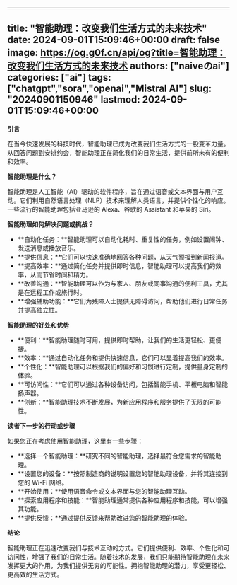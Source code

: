 
---
title: "智能助理：改变我们生活方式的未来技术"
date: 2024-09-01T15:09:46+00:00
draft: false
image: https://og.g0f.cn/api/og?title=智能助理：改变我们生活方式的未来技术
authors: ["naiveのai"]
categories: ["ai"]
tags: ["chatgpt","sora","openai","Mistral AI"]
slug: "20240901150946"
lastmod: 2024-09-01T15:09:46+00:00
---
**引言**

在当今快速发展的科技时代，智能助理已成为改变我们生活方式的一股变革力量。从回答问题到安排约会，智能助理正在简化我们的日常生活，提供前所未有的便利和效率。

**智能助理是什么？**

智能助理是人工智能（AI）驱动的软件程序，旨在通过语音或文本界面与用户互动。它们利用自然语言处理（NLP）技术来理解人类语言，并提供个性化的响应。一些流行的智能助理包括亚马逊的 Alexa、谷歌的 Assistant 和苹果的 Siri。

**智能助理如何解决问题或挑战？**

* **自动化任务：**智能助理可以自动化耗时、重复性的任务，例如设置闹钟、发送消息或播放音乐。
* **提供信息：**它们可以快速准确地回答各种问题，从天气预报到新闻报道。
* **提高效率：**通过简化任务并提供即时信息，智能助理可以提高我们的效率，从而节省时间和精力。
* **改善沟通：**智能助理可以作为与家人、朋友或同事沟通的便利工具，尤其是在远程工作或旅行时。
* **增强辅助功能：**它们为残障人士提供无障碍访问，帮助他们进行日常任务并提高独立性。

**智能助理的好处和优势**

* **便利：**智能助理随时可用，提供即时帮助，让我们的生活更轻松、更便捷。
* **效率：**通过自动化任务和提供快速信息，它们可以显着提高我们的效率。
* **个性化：**智能助理可以根据我们的偏好和习惯进行定制，提供量身定制的体验。
* **可访问性：**它们可以通过各种设备访问，包括智能手机、平板电脑和智能扬声器。
* **创新：**智能助理技术不断发展，为新应用程序和服务提供了无限的可能性。

**读者下一步的行动或步骤**

如果您正在考虑使用智能助理，这里有一些步骤：

* **选择一个智能助理：**研究不同的智能助理，选择最符合您需求的智能助理。
* **设置您的设备：**按照制造商的说明设置您的智能助理设备，并将其连接到您的 Wi-Fi 网络。
* **开始使用：**使用语音命令或文本界面与您的智能助理互动。
* **探索应用程序和技能：**智能助理通常提供各种应用程序和技能，可以增强其功能。
* **提供反馈：**通过提供反馈来帮助改进您的智能助理的体验。

**结论**

智能助理正在迅速改变我们与技术互动的方式。它们提供便利、效率、个性化和可访问性，增强了我们的日常生活。随着技术的发展，我们只能期待智能助理在未来发挥更大的作用，为我们提供无穷的可能性。拥抱智能助理的潜力，享受更轻松、更高效的生活方式。
